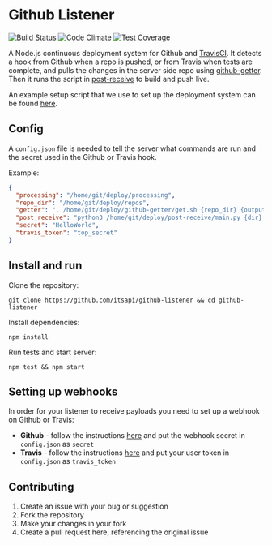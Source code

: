 Github Listener
===============

[![Build Status](https://travis-ci.org/itsapi/github-listener.svg?branch=master)](https://travis-ci.org/itsapi/github-listener)
[![Code Climate](https://codeclimate.com/github/itsapi/github-listener/badges/gpa.svg)](https://codeclimate.com/github/itsapi/github-listener)
[![Test Coverage](https://codeclimate.com/github/itsapi/github-listener/badges/coverage.svg)](https://codeclimate.com/github/itsapi/github-listener)

A Node.js continuous deployment system for Github and [TravisCI](https://travis-ci.org/). It detects a hook from Github when a repo is pushed, or from Travis when tests are complete, and pulls the changes in the server side repo using [github-getter](http://github.com/itsapi/github-getter). Then it runs the script in [post-receive](http://github.com/itsapi/post-receive) to build and push live.

An example setup script that we use to set up the deployment system can be found [here](https://gist.github.com/grit96/49b91a42007d1c977396).

Config
------

A `config.json` file is needed to tell the server what commands are run and the secret used in the Github or Travis hook.

Example:

```json
{
  "processing": "/home/git/deploy/processing",
  "repo_dir": "/home/git/deploy/repos",
  "getter": ". /home/git/deploy/github-getter/get.sh {repo_dir} {output} {repo} {branch}",
  "post_receive": "python3 /home/git/deploy/post-receive/main.py {dir} {name}",
  "secret": "HelloWorld",
  "travis_token": "top_secret"
}
```

Install and run
---------------

Clone the repository:

`git clone https://github.com/itsapi/github-listener && cd github-listener`

Install dependencies:

`npm install`

Run tests and start server:

`npm test && npm start`

Setting up webhooks
-------------------

In order for your listener to receive payloads you need to set up a webhook on Github or Travis:

- **Github** - follow the instructions [here](https://developer.github.com/webhooks/creating/) and put the webhook secret in `config.json` as `secret`
- **Travis** - follow the instructions [here](http://docs.travis-ci.com/user/notifications/#Webhook-notification) and put your user token in `config.json` as `travis_token`


Contributing
------------

1. Create an issue with your bug or suggestion
2. Fork the repository
3. Make your changes in your fork
4. Create a pull request here, referencing the original issue
